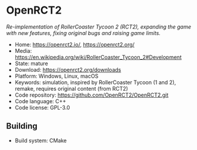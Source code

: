 # OpenRCT2

_Re-implementation of RollerCoaster Tycoon 2 (RCT2), expanding the game with new features, fixing original bugs and raising game limits._

- Home: https://openrct2.io/, https://openrct2.org/ 
- Media: https://en.wikipedia.org/wiki/RollerCoaster_Tycoon_2#Development
- State: mature
- Download: https://openrct2.org/downloads
- Platform: Windows, Linux, macOS
- Keywords: simulation, inspired by RollerCoaster Tycoon (1 and 2), remake, requires original content (from RCT2)
- Code repository: https://github.com/OpenRCT2/OpenRCT2.git
- Code language: C++
- Code license: GPL-3.0

## Building

- Build system: CMake
